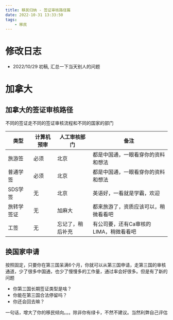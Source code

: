 ```yaml
---
title: 移民归纳 - 签证审核路径篇
date: 2022-10-31 13:33:50
tags:
    - 移民
---
```

<!-- toc -->

# 修改日志
* 2022/10/29 初稿, 汇总一下当天别人的问题


# 加拿大
## 加拿大的签证审核路径

不同的签证走不同的签证审核流程和不同的国家的部门

| 类型 | 计算机预审 | 人工审核部门 | 备注 |
| --- | --- | --- | --- |
| 旅游签 | 必须 | 北京 | 都是中国通，一眼看穿你的资料和想法 |
| 普通学签 | 必须 | 北京 | 都是中国通，一眼看穿你的资料和想法 |
| SDS学签 | 无 | 北京 | 英语好，一看就是学霸，欢迎 |
| 旅转学签证 | 无 | 加麻大 | 都来旅游了，资质应该可以，稍微看看吧 |
| 工签 | 无 | 忘记了，稍后补充 | 有公司要，还有Ca审核的LIMA，稍微看看吧 |


## 换国家申请
按照固定，只要你在第三国呆满6个月，你就可以从第三国申请，走第三国的审核通道，少了很多中国通，也少了慢慢多的工作量，通过率会好很多。但是有了新的问题

- 你第三国长期签证类型是啥？
- 你能在第三国合法停留吗？
- 你还会回去嘛？

一句话，增大了你的移民倾向。。。除非你有绿卡，不然不建议。当然利弊自己评估